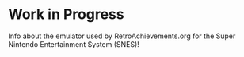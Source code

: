 # Work in Progress

Info about the emulator used by RetroAchievements.org for the Super Nintendo Entertainment System (SNES)!
